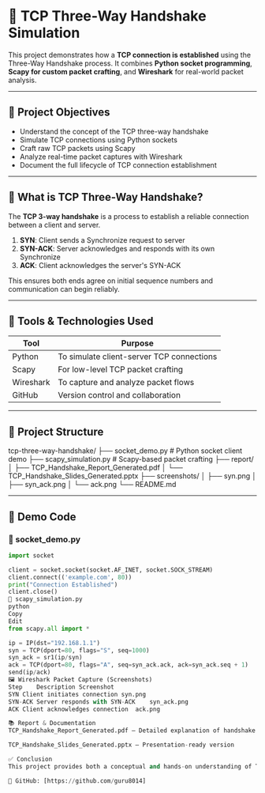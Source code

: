 # 🧠 TCP Three-Way Handshake Simulation

This project demonstrates how a **TCP connection is established** using the Three-Way Handshake process. It combines **Python socket programming**, **Scapy for custom packet crafting**, and **Wireshark** for real-world packet analysis.

---

## 📌 Project Objectives

- Understand the concept of the TCP three-way handshake
- Simulate TCP connections using Python sockets
- Craft raw TCP packets using Scapy
- Analyze real-time packet captures with Wireshark
- Document the full lifecycle of TCP connection establishment

---

## 🔄 What is TCP Three-Way Handshake?

The **TCP 3-way handshake** is a process to establish a reliable connection between a client and server.

1. **SYN**: Client sends a Synchronize request to server
2. **SYN-ACK**: Server acknowledges and responds with its own Synchronize
3. **ACK**: Client acknowledges the server's SYN-ACK

This ensures both ends agree on initial sequence numbers and communication can begin reliably.

---

## 🧰 Tools & Technologies Used

| Tool      | Purpose                                  |
|-----------|------------------------------------------|
| Python    | To simulate client-server TCP connections |
| Scapy     | For low-level TCP packet crafting         |
| Wireshark | To capture and analyze packet flows       |
| GitHub    | Version control and collaboration         |

---

## 📁 Project Structure

tcp-three-way-handshake/
├── socket_demo.py # Python socket client demo
├── scapy_simulation.py # Scapy-based packet crafting
├── report/
│ ├── TCP_Handshake_Report_Generated.pdf
│ └── TCP_Handshake_Slides_Generated.pptx
├── screenshots/
│ ├── syn.png
│ ├── syn_ack.png
│ └── ack.png
└── README.md


---

## 📄 Demo Code

### 🔹 socket_demo.py

```python
import socket

client = socket.socket(socket.AF_INET, socket.SOCK_STREAM)
client.connect(('example.com', 80))
print("Connection Established")
client.close()
🔹 scapy_simulation.py
python
Copy
Edit
from scapy.all import *

ip = IP(dst="192.168.1.1")
syn = TCP(dport=80, flags="S", seq=1000)
syn_ack = sr1(ip/syn)
ack = TCP(dport=80, flags="A", seq=syn_ack.ack, ack=syn_ack.seq + 1)
send(ip/ack)
🖼 Wireshark Packet Capture (Screenshots)
Step	Description	Screenshot
SYN	Client initiates connection	syn.png
SYN-ACK	Server responds with SYN-ACK	syn_ack.png
ACK	Client acknowledges connection	ack.png

📚 Report & Documentation
TCP_Handshake_Report_Generated.pdf – Detailed explanation of handshake theory and implementation

TCP_Handshake_Slides_Generated.pptx – Presentation-ready version

✅ Conclusion
This project provides both a conceptual and hands-on understanding of TCP connection establishment. It’s perfect for learning how low-level networking works and how real-world traffic behaves.

🔗 GitHub: [https://github.com/guru8014]



